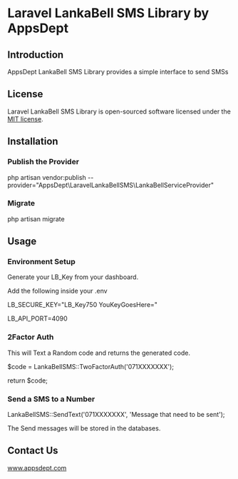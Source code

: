 # Laravel LankaBell SMS Library by AppsDept

## Introduction
AppsDept LankaBell SMS Library provides a simple interface to send SMSs

## License
Laravel LankaBell SMS Library is open-sourced software licensed under the [MIT license](LICENSE.md).

## Installation

### Publish the Provider
php artisan vendor:publish --provider="AppsDept\LaravelLankaBellSMS\LankaBellServiceProvider"

### Migrate
php artisan migrate

## Usage

### Environment Setup

Generate your LB_Key from your dashboard.

Add the following inside your .env

LB_SECURE_KEY="LB_Key750 YouKeyGoesHere="

LB_API_PORT=4090


### 2Factor Auth
This will Text a Random code and returns the generated code.

$code = LankaBellSMS::TwoFactorAuth('071XXXXXXX');

return $code;

### Send a SMS to a Number
LankaBellSMS::SendText('071XXXXXXX', 'Message that need to be sent');

The Send messages will be stored in the databases.


## Contact Us
www.appsdept.com
